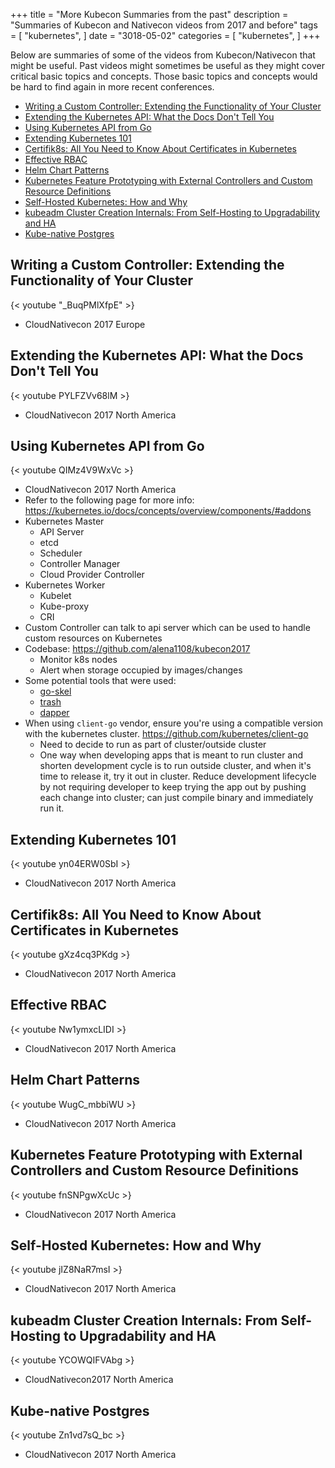 +++
title = "More Kubecon Summaries from the past"
description = "Summaries of Kubecon and Nativecon videos from 2017 and before"
tags = [
    "kubernetes",
]
date = "3018-05-02"
categories = [
    "kubernetes",
]
+++

Below are summaries of some of the videos from Kubecon/Nativecon that might be useful. Past videos might sometimes be useful as they might cover critical basic topics and concepts. Those basic topics and concepts would be hard to find again in more recent conferences.

- [Writing a Custom Controller: Extending the Functionality of Your Cluster](#writing-a-custom-controller-extending-the-functionality-of-your-cluster)
- [Extending the Kubernetes API: What the Docs Don't Tell You](#extending-the-kubernetes-api-what-the-docs-dont-tell-you)
- [Using Kubernetes API from Go](#using-kubernetes-api-from-go)
- [Extending Kubernetes 101](#extending-kubernetes-101)
- [Certifik8s: All You Need to Know About Certificates in Kubernetes](#certifik8s-all-you-need-to-know-about-certificates-in-kubernetes)
- [Effective RBAC](#effective-rbac)
- [Helm Chart Patterns](#helm-chart-patterns)
- [Kubernetes Feature Prototyping with External Controllers and Custom Resource Definitions](#kubernetes-feature-prototyping-with-external-controllers-and-custom-resource-definitions)
- [Self-Hosted Kubernetes: How and Why](#self-hosted-kubernetes-how-and-why)
- [kubeadm Cluster Creation Internals: From Self-Hosting to Upgradability and HA](#kubeadm-cluster-creation-internals-from-self-hosting-to-upgradability-and-ha)
- [Kube-native Postgres](#kube-native-postgres)

## Writing a Custom Controller: Extending the Functionality of Your Cluster

{< youtube "\_BuqPMlXfpE" >}

- CloudNativecon 2017 Europe

## Extending the Kubernetes API: What the Docs Don't Tell You

{< youtube PYLFZVv68lM >}

- CloudNativecon 2017 North America

## Using Kubernetes API from Go

{< youtube QIMz4V9WxVc >}

- CloudNativecon 2017 North America
- Refer to the following page for more info: https://kubernetes.io/docs/concepts/overview/components/#addons
- Kubernetes Master
  - API Server
  - etcd
  - Scheduler
  - Controller Manager
  - Cloud Provider Controller
- Kubernetes Worker
  - Kubelet
  - Kube-proxy
  - CRI
- Custom Controller can talk to api server which can be used to handle custom resources on Kubernetes
- Codebase: https://github.com/alena1108/kubecon2017
  - Monitor k8s nodes
  - Alert when storage occupied by images/changes
- Some potential tools that were used:
  - [go-skel](https://github.com/rancher/go-skel)
  - [trash](https://github.com/rancher/trash)
  - [dapper](https://github.com/rancher/dapper)
- When using `client-go` vendor, ensure you're using a compatible version with the kubernetes cluster. https://github.com/kubernetes/client-go
  - Need to decide to run as part of cluster/outside cluster
  - One way when developing apps that is meant to run cluster and shorten development cycle is to run outside cluster, and when it's time to release it, try it out in cluster. Reduce development lifecycle by not requiring developer to keep trying the app out by pushing each change into cluster; can just compile binary and immediately run it.

## Extending Kubernetes 101

{< youtube yn04ERW0SbI >}

- CloudNativecon 2017 North America

## Certifik8s: All You Need to Know About Certificates in Kubernetes

{< youtube gXz4cq3PKdg >}

- CloudNativecon 2017 North America

## Effective RBAC

{< youtube Nw1ymxcLIDI >}

- CloudNativecon 2017 North America

## Helm Chart Patterns

{< youtube WugC_mbbiWU >}

- CloudNativecon 2017 North America

## Kubernetes Feature Prototyping with External Controllers and Custom Resource Definitions

{< youtube fnSNPgwXcUc >}

- CloudNativecon 2017 North America

## Self-Hosted Kubernetes: How and Why

{< youtube jIZ8NaR7msI >}

- CloudNativecon 2017 North America

## kubeadm Cluster Creation Internals: From Self-Hosting to Upgradability and HA

{< youtube YCOWQIFVAbg >}

- CloudNativecon2017 North America

## Kube-native Postgres

{< youtube Zn1vd7sQ_bc >}

- CloudNativecon 2017 North America
